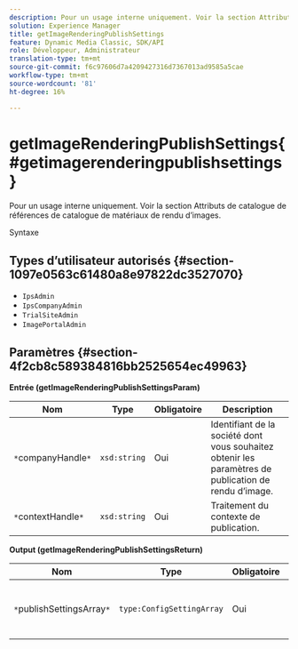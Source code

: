 ```yaml
---
description: Pour un usage interne uniquement. Voir la section Attributs de catalogue de références de catalogue de matériaux de rendu d’images.
solution: Experience Manager
title: getImageRenderingPublishSettings
feature: Dynamic Media Classic, SDK/API
role: Développeur, Administrateur
translation-type: tm+mt
source-git-commit: f6c97606d7a4209427316d7367013ad9585a5cae
workflow-type: tm+mt
source-wordcount: '81'
ht-degree: 16%

---
```



# getImageRenderingPublishSettings{#getimagerenderingpublishsettings}

Pour un usage interne uniquement. Voir la section Attributs de catalogue de références de catalogue de matériaux de rendu d’images.

Syntaxe

## Types d’utilisateur autorisés {#section-1097e0563c61480a8e97822dc3527070}

* `IpsAdmin`
* `IpsCompanyAdmin`
* `TrialSiteAdmin`
* `ImagePortalAdmin`

## Paramètres {#section-4f2cb8c589384816bb2525654ec49963}

**Entrée (getImageRenderingPublishSettingsParam)**

| Nom | Type | Obligatoire | Description |
|---|---|---|---|
| `*`companyHandle`*` | `xsd:string` | Oui | Identifiant de la société dont vous souhaitez obtenir les paramètres de publication de rendu d’image. |
| `*`contextHandle`*` | `xsd:string` | Oui | Traitement du contexte de publication. |

**Output (getImageRenderingPublishSettingsReturn)**

| Nom | Type | Obligatoire | Description |
|---|---|---|---|
| `*`publishSettingsArray`*` | `type:ConfigSettingArray` | Oui | Paramètres de publication de rendu d’image. |

